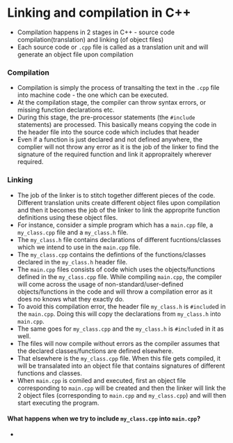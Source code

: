 # Linking and compilation in C++

* Compilation happens in 2 stages in C++ - source code compilation(translation) and linking (of object files)
* Each source code or `.cpp` file is called as a translation unit and will generate an object file upon compilation

### Compilation
* Compilation is simply the process of transalting the text in the `.cpp` file into machine code - the one which can be executed.
* At the compilation stage, the compiler can throw syntax errors, or missing function declarations etc.
* During this stage, the pre-processor statements (the `#include` statements) are processed. This basically means copying the code in the header file into the
source code which includes that header
* Even if a function is just declared and not defined anywhere, the complier will not throw any error as it is the job of the linker to find the signature of the required 
function and link it appropraitely wherever required.

### Linking
* The job of the linker is to stitch together different pieces of the code. Different translation units create different object files upon compilation and then it
becomes the job of the linker to link the approprite function definitions using these object files.
* For instance, consider a simple program which has a `main.cpp` file, a `my_class.cpp` file and a `my_class.h` file.
* The `my_class.h` file contains declarations of different fucntions/classes which we intend to use in the `main.cpp` file.
* The `my_class.cpp` contains the defintions of the functions/classes declared in the `my_class.h` header file. 
* The `main.cpp` files consists of code which uses the objects/functions defined in the `my_class.cpp` file. While compiling `main.cpp`, the compiler will come across
the usage of non-standard/user-defined objects/functions in the code and will throw a compilation error as it does no knows what they exactly do.
* To avoid this compilation error, the header file `my_class.h` is `#include`d in the `main.cpp`. Doing this will copy the declarations from `my_class.h` into `main.cpp`. 
* The same goes for `my_class.cpp` and the `my_class.h` is `#include`d in it as well.
* The files will now compile without errors as the compiler assumes that the declared classes/functions are defined elsewhere.
* That elsewhere is the `my_class.cpp` file. When this file gets compiled, it will be transalated into an object file that contains signatures of different functions and classes.
* When `main.cpp` is comiled and executed, first an object file corresponding to `main.cpp` will be created and then the linker will link the 2 object 
files (corresponding to `main.cpp` and `my_class.cpp`) and will then start executing the program.

#### What happens when we try to include `my_class.cpp` into `main.cpp`?
*

